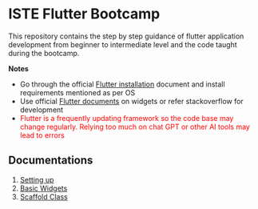 # ISTE Flutter Bootcamp

This repository contains the step by step guidance of flutter application development from beginner to intermediate level and the code taught during the bootcamp.

**Notes**

- Go through the official [Flutter installation](https://docs.flutter.dev/get-started/install) document and install requirements mentioned as per OS
- Use official [Flutter documents](https://docs.flutter.dev/) on widgets or refer stackoverflow for development
- <span style="color:red">Flutter is a frequently updating framework so the code base may change regularly. Relying too much on chat GPT or other AI tools may lead to errors</span>

## Documentations

1. [Setting up](pages/setting_up.md)
2. [Basic Widgets](pages/basic_widgets.md)
3. [Scaffold Class](pages/scaffold_class.md)
